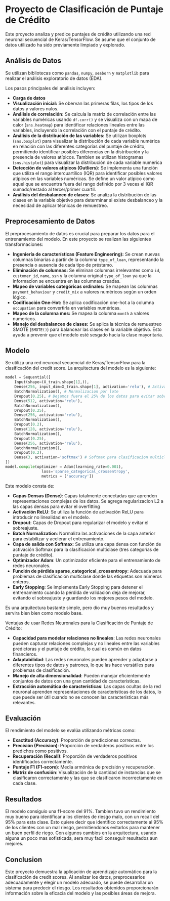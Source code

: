 # Proyecto de Clasificación de Puntaje de Crédito

Este proyecto analiza y predice puntajes de crédito utilizando una red neuronal secuencial de Keras/TensorFlow. Se asume que el conjunto de datos utilizado ha sido previamente limpiado y explorado.

## Análisis de Datos

Se utilizan bibliotecas como `pandas`, `numpy`, `seaborn` y `matplotlib` para realizar el análisis exploratorio de datos (EDA).

Los pasos principales del análisis incluyen:

*   **Carga de datos**
*   **Visualización inicial:** Se obervan las primeras filas, los tipos de los datos y valores nulos.
*   **Análisis de correlación:** Se calcula la matriz de correlación entre las variables numéricas usando `df.corr()` y se visualiza con un mapa de calor (`sns.heatmap`) para identificar relaciones lineales entre las variables, incluyendo la correlación con el puntaje de crédito.
*   **Análisis de la distribución de las variables:** Se utilizan boxplots (`sns.boxplot`) para visualizar la distribución de cada variable numérica en relación con las diferentes categorías del puntaje de crédito, permitiendo identificar posibles diferencias en la distribución y la presencia de valores atípicos. Tambien se utilizan histogramas (`sns.histplot`) para visualizar la distribución de cada variable numerica
*   **Detección de valores atípicos (Outliers):** Se implementa una función que utiliza el rango intercuartílico (IQR) para identificar posibles valores atípicos en las variables numéricas. Se define un valor atípico como aquel que se encuentra fuera del rango definido por 3 veces el IQR sumado/restado al tercer/primer cuartil.
*   **Análisis del desbalanceo de clases:** Se analiza la distribución de las clases en la variable objetivo para determinar si existe desbalanceo y la necesidad de aplicar técnicas de remuestreo.

## Preprocesamiento de Datos

El preprocesamiento de datos es crucial para preparar los datos para el entrenamiento del modelo. En este proyecto se realizan las siguientes transformaciones:

*   **Ingeniería de características (Feature Engineering):** Se crean nuevas columnas binarias a partir de la columna `type_of_loan`, representando la presencia o ausencia de cada tipo de préstamo.
*   **Eliminación de columnas:** Se eliminan columnas irrelevantes como `id`, `customer_id`, `name`, `ssn` y la columna original `type_of_loan` ya que la informacion se encuentra en las columnas creadas.
*   **Mapeo de variables categóricas ordinales:** Se mapean las columnas `payment_behaviour` y `credit_mix` a valores numéricos según un orden lógico.
*   **Codificación One-Hot:** Se aplica codificación one-hot a la columna `occupation` para convertirla en variables numéricas.
*   **Mapeo de la columna mes:** Se mapea la columna `month` a valores numericos.
*   **Manejo del desbalanceo de clases:** Se aplica la técnica de remuestreo SMOTE (`SMOTE()`) para balancear las clases en la variable objetivo. Esto ayuda a prevenir que el modelo esté sesgado hacia la clase mayoritaria.

## Modelo

Se utiliza una red neuronal secuencial de Keras/TensorFlow para la clasificación del credit score. La arquitectura del modelo es la siguiente:

```python
model = Sequential([
    Input(shape=(X_train.shape[1],)),
    Dense(256, input_dim=X_train.shape[1], activation='relu'), # Activacion rectified linear para aprender relaciones no lineales
    BatchNormalization(), # Normalizacion por lote
    Dropout(0.25), # Dejamos fuera el 25% de los datos para evitar sobreajuste
    Dense(512, activation='relu'),
    BatchNormalization(),
    Dropout(0.25),
    Dense(256, activation='relu'),
    BatchNormalization(),
    Dropout(0.2),
    Dense(128, activation='relu'),
    BatchNormalization(),
    Dropout(0.25),
    Dense(256, activation='relu'),
    BatchNormalization(),
    Dropout(0.2),
    Dense(3, activation='softmax') # Softmax para clasificacion multiclase
])
model.compile(optimizer = Adam(learning_rate=0.001),
                loss='sparse_categorical_crossentropy',
                metrics = ['accuracy'])
```
Este modelo consta de:
* **Capas Densas (Dense)**: Capas totalmente conectadas que aprenden representaciones complejas de los datos. Se agrega regularizacion L2 a las capas densas para evitar el overfitting
* **Activación ReLU**: Se utiliza la función de activación ReLU para introducir no linealidad en el modelo.
* **Dropout**: Capas de Dropout para regularizar el modelo y evitar el sobreajuste.
* **Batch Normalization**: Normaliza las activaciones de la capa anterior para estabilizar y acelerar el entrenamiento.
* **Capa de salida con Softmax**: Se utiliza una capa densa con función de activación Softmax para la clasificación multiclase (tres categorías de puntaje de crédito).
* **Optimizador Adam**: Un optimizador eficiente para el entrenamiento de redes neuronales.
* **Función de pérdida sparse_categorical_crossentropy**: Adecuada para problemas de clasificación multiclase donde las etiquetas son números enteros.
* **Early Stopping**: Se implementa Early Stopping para detener el entrenamiento cuando la pérdida de validación deja de mejorar, evitando el sobreajuste y guardando los mejores pesos del modelo.


Es una arquitectura bastante simple, pero dio muy buenos resultados y servira bien bien como modelo base.

Ventajas de usar Redes Neuronales para la Clasificación de Puntaje de Crédito:

* **Capacidad para modelar relaciones no lineales**: Las redes neuronales pueden capturar relaciones complejas y no lineales entre las variables predictoras y el puntaje de crédito, lo cual es común en datos financieros.
* **Adaptabilidad**: Las redes neuronales pueden aprender y adaptarse a diferentes tipos de datos y patrones, lo que las hace versátiles para problemas de clasificación.
* **Manejo de alta dimensionalidad**: Pueden manejar eficientemente conjuntos de datos con una gran cantidad de características.
* **Extracción automática de características**: Las capas ocultas de la red neuronal aprenden representaciones de características de los datos, lo que puede ser útil cuando no se conocen las características más relevantes.

## Evaluación

El rendimiento del modelo se evalúa utilizando métricas como:

* **Exactitud (Accuracy)**: Proporción de predicciones correctas.
* **Precisión (Precision)**: Proporción de verdaderos positivos entre los predichos como positivos.
* **Recuperación (Recall)**: Proporción de verdaderos positivos identificados correctamente.
* **Puntaje F1 (F1-score)**: Media armónica de precisión y recuperación.
* **Matriz de confusión**: Visualización de la cantidad de instancias que se clasificaron correctamente y las que se clasificaron incorrectamente en cada clase.

## Resultados

El modelo consiguio una f1-score del 91%. Tambien tuvo un rendimiento muy bueno para identificar a los clientes de riesgo malo, con un recall del 95% para esta clase. Esto quiere decir que identifico correctamente al 95% de los clientes con un mal riesgo, permitiendonos evitarlos para mantener un buen perfil de riego. Con algunos cambios en la arquitectura, usando alguna un poco mas sofisticada, sera muy facil conseguir resultados aun mejores.

## Conclusion

Este proyecto demuestra la aplicación de aprendizaje automático para la clasificación de credit scores. Al analizar los datos, preprocesarlos adecuadamente y elegir un modelo adecuado, se puede desarrollar un sistema para predecir el riesgo. Los resultados obtenidos proporcionarán información sobre la eficacia del modelo y las posibles áreas de mejora.
